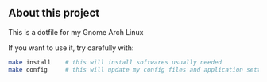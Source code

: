 ## About this project

This is a dotfile for my Gnome Arch Linux

If you want to use it, try carefully with:

```bash
make install    # this will install softwares usually needed
make config     # this will update my config files and application settings
```
